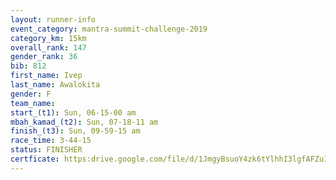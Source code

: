 ```yaml
---
layout: runner-info 
event_category: mantra-summit-challenge-2019 
category_km: 15km 
overall_rank: 147
gender_rank: 36
bib: 812
first_name: Ivep
last_name: Awalokita
gender: F
team_name: 
start_(t1): Sun, 06-15-00 am
mbah_kamad_(t2): Sun, 07-18-11 am
finish_(t3): Sun, 09-59-15 am
race_time: 3-44-15
status: FINISHER
certficate: https:drive.google.com/file/d/1JmgyBsuoY4zk6tYlhhI3lgfAFZuI44sb/view?usp=sharing
---
```

